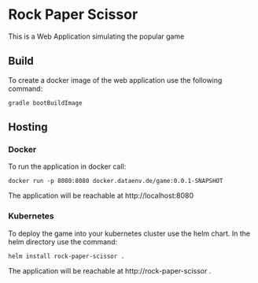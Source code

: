 # Rock Paper Scissor

This is a Web Application simulating the popular game

## Build

To create a docker image of the web application use the following command:

```gradle bootBuildImage```

## Hosting

### Docker

To run the application in docker call:

```docker run -p 8080:8080 docker.dataenv.de/game:0.0.1-SNAPSHOT```

The application will be reachable at http://localhost:8080

### Kubernetes

To deploy the game into your kubernetes cluster use the helm chart.
In the helm directory use the command:

```helm install rock-paper-scissor .```

The application will be reachable at http://rock-paper-scissor .



